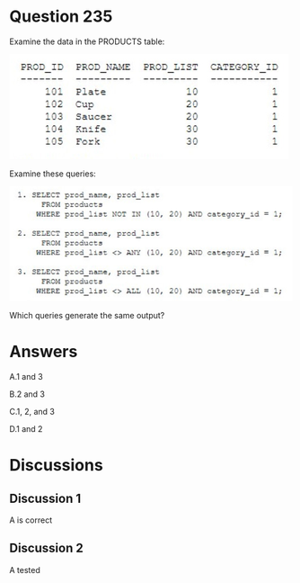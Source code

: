 # Question 235
Examine the data in the PRODUCTS table:

![](../images/image122.png)
		
Examine these queries:

![](../images/image123.png)
		
Which queries generate the same output?

# Answers
A.1 and 3

B.2 and 3

C.1, 2, and 3

D.1 and 2

# Discussions
## Discussion 1
A is correct

## Discussion 2
A tested

